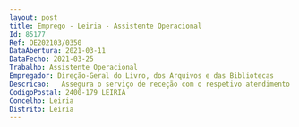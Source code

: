 ```yaml
--- 
layout: post
title: Emprego - Leiria - Assistente Operacional
Id: 85177
Ref: OE202103/0350
DataAbertura: 2021-03-11
DataFecho: 2021-03-25
Trabalho: Assistente Operacional
Empregador: Direção-Geral do Livro, dos Arquivos e das Bibliotecas
Descricao:   Assegura o serviço de receção com o respetivo atendimento e registo de utilizadores   Garante o atendimento telefónico e respetivo encaminhamento e registo   Assegura o serviço de atendimento Sala de Leitura incluindo a reprodução de documentos   Realiza a higienização, conservação e boa utilização das instalações, bem como do material e equipamento necessário ao desenvolvimento das atividades da unidade orgânica   Colabora no processo de incorporação da documentação de carácter legal e obrigatório   Executa tarefas na área do acondicionamento e higienização da documentação.
CodigoPostal: 2400-179 LEIRIA
Concelho: Leiria
Distrito: Leiria
--- 
```

